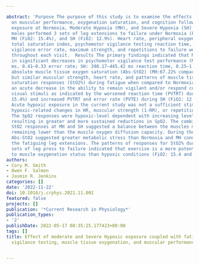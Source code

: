 ---
abstract: 'Purpose The purpose of this study is to examine the effects of fatigue
  on muscular performance, oxygenation saturation, and cognition following acute hypoxic
  exposure at Normoxia, Moderate Hypoxia (MH), and Severe Hypoxia (SH).  Methods Twelve
  males performed 3 sets of leg extensions to failure under Normoxia (FiO2: 21%),
  MH (Fi02: 15.4%), and SH (Fi02: 12.9%). Heart rate, peripheral oxygenation saturation,
  total saturation index, psychomotor vigilance testing reaction time, psychomotor
  vigilance error rate, maximum strength, and repetitions to failure were measured
  throughout each visit.  Results The primary findings indicated that MH and SH resulted
  in significant decreases in psychomotor vigilance test performance (MH: 388.25–427.17
  ms, 0.41–0.33 error rate; SH: 398.17–445.42 ms reaction time, 0.25–1.00 error rate),
  absolute muscle tissue oxygen saturation (Abs-StO2) (MH:67.22% compared to SH:57.56%),
  but similar muscular strength, heart rate, and patterns of muscle tissue oxygen
  saturation responses (StO2%) during fatigue when compared to Normoxia. There was
  an acute decrease in the ability to remain vigilant and/or respond correctly to
  visual stimuli as indicated by the worsened reaction time (PVTRT) during MH (FiO2:
  15.4%) and increased PVTRT and error rate (PVTE) during SH (FiO2: 12.9%) conditions.  Conclusions
  Acute hypoxic exposure in the current study was not a sufficient stimuli to elicit
  hypoxic-related changes in HR, muscular strength (1-RM), or repetitions to failure.
  The SpO2 responses were hypoxic-level dependent with increasing levels of hypoxia
  resulting in greater and more sustained reductions in SpO2. The combined SpO2 and
  StO2 responses at MH and SH suggested a balance between the muscles metabolic demand
  remaining lower than the muscle oxygen diffusion capacity. During the SH condition,
  Abs-StO2 suggested greater metabolic stress than Normoxia and MH conditions during
  the fatiguing leg extensions. The patterns of responses for StO2% during the three
  sets of leg press to failure indicated that exercise is a more potent influencer
  to muscle oxygenation status than hypoxic conditions (FiO2: 15.4 and 12.9%).'
authors:
- Cory M. Smith
- Owen F. Salmon
- Jasmin R. Jenkins
categories: []
date: '2022-11-22'
doi: 10.1016/j.crphys.2021.11.001
featured: false
projects: []
publication: '*Current Research in Physiology*'
publication_types:
- '2'
publishDate: 2022-05-17 08:35:25.177423+00:00
tags: []
title: Effect of moderate and Severe Hypoxic exposure coupled with fatigue on psychomotor
  vigilance testing, muscle tissue oxygenation, and muscular performance

---
